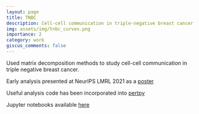```yaml
---
layout: page
title: TNBC
description: Cell-cell communication in triple-negative breast cancer
img: assets/img/tnbc_curves.png
importance: 2
category: work
giscus_comments: false
---
```


Used matrix decomposition methods to study cell-cell communication in triple negative breast cancer.

Early analysis presented at NeurIPS LMRL 2021 as a [poster](https://youtu.be/HgMBcsyUXRc)

Useful analysis code has been incorporated into [pertpy](https://github.com/theislab/pertpy)

Jupyter notebooks available [here](https://github.com/tessadgreen/ThesisCode/tree/main)